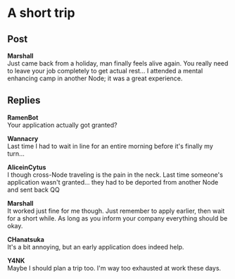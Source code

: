 # A short trip
## Post
**Marshall**<br>
Just came back from a holiday, man finally feels alive again. You really need to leave your job completely to get actual rest... I attended a mental enhancing camp in another Node; it was a great experience. 
## Replies
**RamenBot**<br>
Your application actually got granted?

**Wannacry**<br>
Last time I had to wait in line for an entire morning before it's finally my turn...

**AliceinCytus**<br>
I though cross-Node traveling is the pain in the neck. Last time someone's application wasn't granted... they had to be deported from another Node and sent back QQ

**Marshall**<br>
It worked just fine for me though. Just remember to apply earlier, then wait for a short while. As long as you inform your company everything should be okay.

**CHanatsuka**<br>
It's a bit annoying, but an early application does indeed help.

**Y4NK**<br>
Maybe I should plan a trip too. I'm way too exhausted at work these days.

